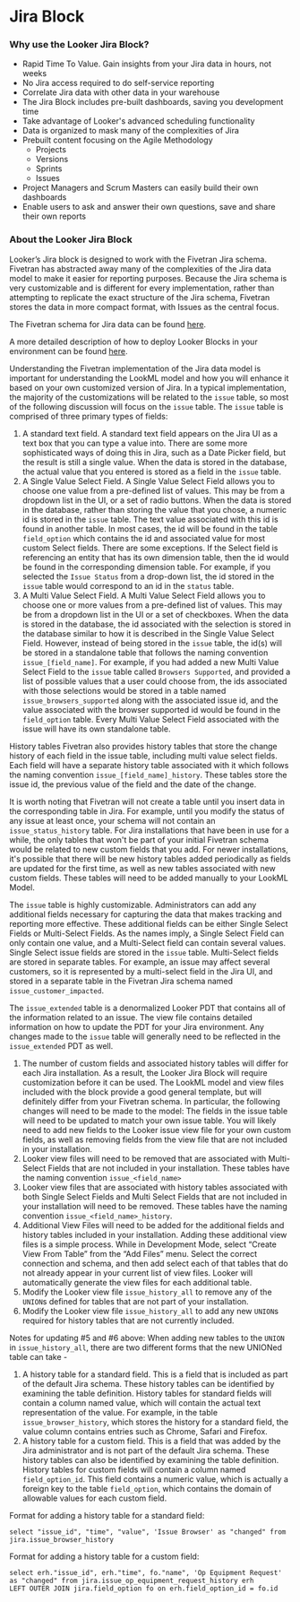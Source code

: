 # Jira Block

### Why use the Looker Jira Block?
  * Rapid Time To Value.  Gain insights from your Jira data in hours, not weeks
  * No Jira access required to do self-service reporting
  * Correlate Jira data with other data in your warehouse
  * The Jira Block includes pre-built dashboards, saving you development time
  * Take advantage of Looker's advanced scheduling functionality
  * Data is organized to mask many of the complexities of Jira
  * Prebuilt content focusing on the Agile Methodology
    - Projects
    - Versions
    - Sprints
    - Issues
  * Project Managers and Scrum Masters can easily build their own dashboards
  * Enable users to ask and answer their own questions, save and share their own reports

### About the Looker Jira Block

Looker’s Jira block is designed to work with the Fivetran Jira schema.  Fivetran has abstracted away many of the complexities of the Jira data model to make it easier for reporting purposes.  Because the Jira schema is very customizable and is different for every implementation, rather than attempting to replicate the exact structure of the Jira schema, Fivetran stores the data in more compact format, with Issues as the central focus.

The Fivetran schema for Jira data can be found [here](https://www.fivetran.com/docs/applications/jira).

A more detailed description of how to deploy Looker Blocks in your environment can be found [here](https://discourse.looker.com/t/copying-a-lookml-project-into-looker-from-a-github-repo/1209).


Understanding the Fivetran implementation of the Jira data model is important for understanding the LookML model and how you will enhance it based on your own customized version of Jira.  In a typical implementation, the majority of the customizations will be related to the `issue` table, so most of the following discussion will focus on the `issue` table.  The `issue` table is comprised of three primary types of fields:
1.  A standard text field.  A standard text field appears on the Jira UI as a text box that you can type a value into.  There are some more sophisticated ways of doing this in Jira, such as a Date Picker field, but the result is still a single value. When the data is stored in the database, the actual value that you entered is stored as a field in the `issue` table.
2.  A Single Value Select Field.  A Single Value Select Field allows you to choose one value from a pre-defined list of values.  This may be from a dropdown list in the UI, or a set of radio buttons.  When the data is stored in the database, rather than storing the value that you chose, a numeric id is stored in the `issue` table.  The text value associated with this id is found in another table.  In most cases, the id will be found in the table `field_option` which contains the id and associated value for most custom Select fields.  There are some exceptions.  If the Select field is referencing an entity that has its own dimension table, then the id would be found in the corresponding dimension table.  For example, if you selected the `Issue Status` from a drop-down list, the id stored in the `issue` table would correspond to an id in the `status` table.
3.  A Multi Value Select Field.  A Multi Value Select Field allows you to choose one or more values from a pre-defined list of values.  This may be from a dropdown list in the UI or a set of checkboxes.  When the data is stored in the database, the id associated with the selection is stored in the database similar to how it is described in the Single Value Select Field.  However, instead of being stored in the `issue` table, the id(s) will be stored in a standalone table that follows the naming convention `issue_[field_name]`.  For example, if you had added a new Multi Value Select Field to the `issue` table called `Browsers Supported`, and provided a list of possible values that a user could choose from, the ids associated with those selections would be stored in a table named `issue_browsers_supported` along with the associated issue id, and the value associated with the browser supported id would be found in the `field_option` table.  Every Multi Value Select Field associated with the issue will have its own standalone table.

History tables
Fivetran also provides history tables that store the change history of each field in the issue table, including multi value select fields.  Each field will have a separate history table associated with it which follows the naming convention `issue_[field_name]_history`.  These tables store the issue id, the previous value of the field and the date of the change.

It is worth noting that Fivetran will not create a table until you insert data in the corresponding table in Jira.  For example, until you modify the status of any issue at least once, your schema will not contain an `issue_status_history` table.  For Jira installations that have been in use for a while, the only tables that won't be part of your initial Fivetran schema would be related to new custom fields that you add.  For newer installations, it's possible that there will be new history tables added periodically as fields are updated for the first time, as well as new tables associated with new custom fields.  These tables will need to be added manually to your LookML Model.

The `issue` table is highly customizable.  Administrators can add any additional fields necessary for capturing the data that makes tracking and reporting more effective.  These additional fields can be either Single Select Fields or Multi-Select Fields.  As the names imply, a Single Select Field can only contain one value, and a Multi-Select field can contain several values.  Single Select issue fields are stored in the `issue` table.  Multi-Select fields are stored in separate tables.  For example, an issue may affect several customers, so it is represented by a multi-select field in the Jira UI, and stored in a separate table in the Fivetran Jira schema named `issue_customer_impacted`.

The `issue_extended` table is a denormalized Looker PDT that contains all of the information related to an issue.  The view file contains detailed information on how to update the PDT for your Jira environment.  Any changes made to the `issue` table will generally need to be reflected in the `issue_extended` PDT as well.

1. The number of custom fields and associated history tables will differ for each Jira installation.  As a result, the Looker Jira Block will require customization before it can be used.  The LookML model and view files included with the block provide a good general template, but will definitely differ from your Fivetran schema.  In particular, the following changes will need to be made to the model:
The fields in the issue table will need to be updated to match your own issue table.  You will likely need to add new fields to the Looker issue view file for your own custom fields, as well as removing fields from the view file that are not included in your installation.
2. Looker view files will need to be removed that are associated with Multi-Select Fields that are not included in your installation.  These tables have the naming convention `issue_<field_name>`
3. Looker view files that are associated with history tables associated with both Single Select Fields and Multi Select Fields that are not included in your installation will need to be removed.  These tables have the naming convention `issue_<field_name>_history`.
4. Additional View Files will need to be added for the additional fields and history tables included in your installation.  Adding these additional view files is a simple process.  While in Development Mode, select “Create View From Table” from the “Add Files” menu.  Select the correct connection and schema, and then add select each of that tables that do not already appear in your current list of view files.  Looker will automatically generate the view files for each additional table.
5. Modify the Looker view file `issue_history_all` to remove any of the `UNION`s defined for tables that are not part of your installation.
6. Modify the Looker view file `issue_history_all` to add any new `UNION`s required for history tables that are not currently included.

Notes for updating #5 and #6 above:
When adding new tables to the `UNION` in `issue_history_all`, there are two different forms that the new UNIONed table can take -
1.  A history table for a standard field.  This is a field that is included as part of the default Jira schema.  These history tables can be identified by examining the table definition.  History tables for standard fields will contain a column named value, which will contain the actual text representation of the value.  For example, in the table `issue_browser_history`, which stores the history for a standard field, the value column contains entries such as Chrome, Safari and Firefox.
2.  A history table for a custom field.  This is a field that was added by the Jira administrator and is not part of the default Jira schema.  These history tables can also be identified by examining the table definition.  History tables for custom fields will contain a column named `field_option_id`.  This field contains a numeric value, which is actually a foreign key to the table `field_option`, which contains the domain of allowable values for each custom field.

Format for adding a history table for a standard field:
```
select "issue_id", "time", "value", 'Issue Browser' as "changed" from jira.issue_browser_history
```
Format for adding a history table for a custom field:
```
select erh."issue_id", erh."time", fo."name", 'Op Equipment Request' as "changed" from jira.issue_op_equipment_request_history erh
LEFT OUTER JOIN jira.field_option fo on erh.field_option_id = fo.id
```
